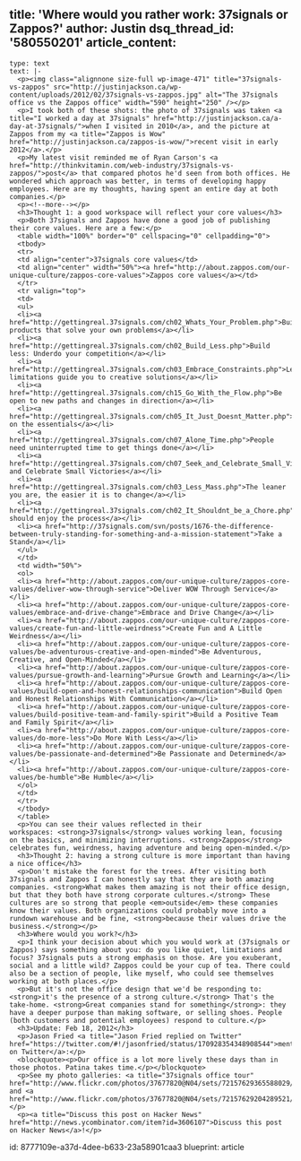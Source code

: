 title: 'Where would you rather work: 37signals or Zappos?'
author: Justin
dsq_thread_id: '580550201'
article_content:
  -
    type: text
    text: |-
      <p><img class="alignnone size-full wp-image-471" title="37signals-vs-zappos" src="http://justinjackson.ca/wp-content/uploads/2012/02/37signals-vs-zappos.jpg" alt="The 37signals office vs the Zappos office" width="590" height="250" /></p>
      <p>I took both of these shots: the photo of 37signals was taken <a title="I worked a day at 37signals" href="http://justinjackson.ca/a-day-at-37signals/">when I visited in 2010</a>, and the picture at Zappos from my <a title="Zappos is Wow" href="http://justinjackson.ca/zappos-is-wow/">recent visit in early 2012</a>.</p>
      <p>My latest visit reminded me of Ryan Carson's <a href="http://thinkvitamin.com/web-industry/37signals-vs-zappos/">post</a> that compared photos he'd seen from both offices. He wondered which approach was better, in terms of developing happy employees. Here are my thoughts, having spent an entire day at both companies.</p>
      <p><!--more--></p>
      <h3>Thought 1: a good workspace will reflect your core values</h3>
      <p>Both 37signals and Zappos have done a good job of publishing their core values. Here are a few:</p>
      <table width="100%" border="0" cellspacing="0" cellpadding="0">
      <tbody>
      <tr>
      <td align="center">37signals core values</td>
      <td align="center" width="50%"><a href="http://about.zappos.com/our-unique-culture/zappos-core-values">Zappos core values</a></td>
      </tr>
      <tr valign="top">
      <td>
      <ul>
      <li><a href="http://gettingreal.37signals.com/ch02_Whats_Your_Problem.php">Build products that solve your own problems</a></li>
      <li><a href="http://gettingreal.37signals.com/ch02_Build_Less.php">Build less: Underdo your competition</a></li>
      <li><a href="http://gettingreal.37signals.com/ch03_Embrace_Constraints.php">Let limitations guide you to creative solutions</a></li>
      <li><a href="http://gettingreal.37signals.com/ch15_Go_With_the_Flow.php">Be open to new paths and changes in direction</a></li>
      <li><a href="http://gettingreal.37signals.com/ch05_It_Just_Doesnt_Matter.php">Focus on the essentials</a></li>
      <li><a href="http://gettingreal.37signals.com/ch07_Alone_Time.php">People need uninterrupted time to get things done</a></li>
      <li><a href="http://gettingreal.37signals.com/ch07_Seek_and_Celebrate_Small_Victories.php">Seek and Celebrate Small Victories</a></li>
      <li><a href="http://gettingreal.37signals.com/ch03_Less_Mass.php">The leaner you are, the easier it is to change</a></li>
      <li><a href="http://gettingreal.37signals.com/ch02_It_Shouldnt_be_a_Chore.php">You should enjoy the process</a></li>
      <li><a href="http://37signals.com/svn/posts/1676-the-difference-between-truly-standing-for-something-and-a-mission-statement">Take a Stand</a></li>
      </ul>
      </td>
      <td width="50%">
      <ol>
      <li><a href="http://about.zappos.com/our-unique-culture/zappos-core-values/deliver-wow-through-service">Deliver WOW Through Service</a></li>
      <li><a href="http://about.zappos.com/our-unique-culture/zappos-core-values/embrace-and-drive-change">Embrace and Drive Change</a></li>
      <li><a href="http://about.zappos.com/our-unique-culture/zappos-core-values/create-fun-and-little-weirdness">Create Fun and A Little Weirdness</a></li>
      <li><a href="http://about.zappos.com/our-unique-culture/zappos-core-values/be-adventurous-creative-and-open-minded">Be Adventurous, Creative, and Open-Minded</a></li>
      <li><a href="http://about.zappos.com/our-unique-culture/zappos-core-values/pursue-growth-and-learning">Pursue Growth and Learning</a></li>
      <li><a href="http://about.zappos.com/our-unique-culture/zappos-core-values/build-open-and-honest-relationships-communication">Build Open and Honest Relationships With Communication</a></li>
      <li><a href="http://about.zappos.com/our-unique-culture/zappos-core-values/build-positive-team-and-family-spirit">Build a Positive Team and Family Spirit</a></li>
      <li><a href="http://about.zappos.com/our-unique-culture/zappos-core-values/do-more-less">Do More With Less</a></li>
      <li><a href="http://about.zappos.com/our-unique-culture/zappos-core-values/be-passionate-and-determined">Be Passionate and Determined</a></li>
      <li><a href="http://about.zappos.com/our-unique-culture/zappos-core-values/be-humble">Be Humble</a></li>
      </ol>
      </td>
      </tr>
      </tbody>
      </table>
      <p>You can see their values reflected in their workspaces: <strong>37signals</strong> values working lean, focusing on the basics, and minimizing interruptions. <strong>Zappos</strong> celebrates fun, weirdness, having adventure and being open-minded.</p>
      <h3>Thought 2: having a strong culture is more important than having a nice office</h3>
      <p>Don't mistake the forest for the trees. After visiting both 37signals and Zappos I can honestly say that they are both amazing companies. <strong>What makes them amazing is not their office design, but that they both have strong corporate cultures.</strong> These cultures are so strong that people <em>outside</em> these companies know their values. Both organizations could probably move into a rundown warehouse and be fine, <strong>because their values drive the business.</strong></p>
      <h3>Where would you work?</h3>
      <p>I think your decision about which you would work at (37signals or Zappos) says something about you: do you like quiet, limitations and focus? 37signals puts a strong emphasis on those. Are you exuberant, social and a little wild? Zappos could be your cup of tea. There could also be a section of people, like myself, who could see themselves working at both places.</p>
      <p>But it's not the office design that we'd be responding to: <strong>it's the presence of a strong culture.</strong> That's the take-home. <strong>Great companies stand for something</strong>: they have a deeper purpose than making software, or selling shoes. People (both customers and potential employees) respond to culture.</p>
      <h3>Update: Feb 18, 2012</h3>
      <p>Jason Fried <a title="Jason Fried replied on Twitter" href="https://twitter.com/#!/jasonfried/status/170928354348908544">mentioned on Twitter</a>:</p>
      <blockquote><p>Our office is a lot more lively these days than in those photos. Patina takes time.</p></blockquote>
      <p>See my photo galleries: <a title="37signals office tour" href="http://www.flickr.com/photos/37677820@N04/sets/72157629365588029/with/6894657473/">37signals</a> and <a href="http://www.flickr.com/photos/37677820@N04/sets/72157629204289521/">Zappos</a>.</p>
      <p><a title="Discuss this post on Hacker News" href="http://news.ycombinator.com/item?id=3606107">Discuss this post on Hacker News</a>!</p>
id: 8777109e-a37d-4dee-b633-23a58901caa3
blueprint: article
